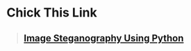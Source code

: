 # Chick This Link
> ## [Image Steganography Using Python](https://husseinadel7.github.io/Image_Steganography/)
